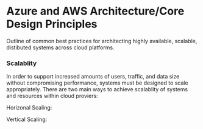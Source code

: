 # Azure and AWS Architecture/Core Design Principles

Outline of common best practices for architecting highly available, scalable, distibuted systems across cloud platforms. 

### Scalablity

In order to support increased amounts of users, traffic, and data size without compromising performance, systems must be designed to scale appropriately. There are two main ways to achieve scalablity of systems and resources within cloud proviers:  

Horizonal Scaling: 

Vertical Scaling: 


